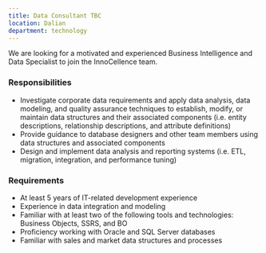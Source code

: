 ```yaml
---
title: Data Consultant TBC
location: Dalian
department: technology
---
```


We are looking for a motivated and experienced Business Intelligence and Data Specialist to join the InnoCellence team.

### Responsibilities

- Investigate corporate data requirements and apply data analysis, data modeling, and quality assurance techniques to establish, modify, or maintain data structures and their associated components (i.e. entity descriptions, relationship descriptions, and attribute definitions)
- Provide guidance to database designers and other team members using data structures and associated components
- Design and implement data analysis and reporting systems (i.e. ETL, migration, integration, and performance tuning)



### Requirements

- At least 5 years of IT-related development experience
- Experience in data integration and modeling
- Familiar with at least two of the following tools and technologies: Business Objects, SSRS, and BO
- Proficiency working with Oracle and SQL Server databases
- Familiar with sales and market data structures and processes